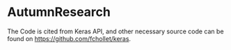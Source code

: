 # AutumnResearch
The Code is cited from Keras API, and other necessary source code can be found on https://github.com/fchollet/keras.
